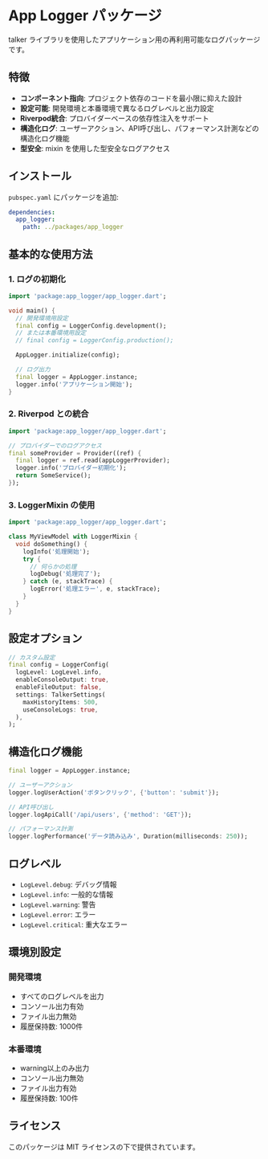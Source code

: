 # App Logger パッケージ

talker ライブラリを使用したアプリケーション用の再利用可能なログパッケージです。

## 特徴

- **コンポーネント指向**: プロジェクト依存のコードを最小限に抑えた設計
- **設定可能**: 開発環境と本番環境で異なるログレベルと出力設定
- **Riverpod統合**: プロバイダーベースの依存性注入をサポート
- **構造化ログ**: ユーザーアクション、API呼び出し、パフォーマンス計測などの構造化ログ機能
- **型安全**: mixin を使用した型安全なログアクセス

## インストール

`pubspec.yaml` にパッケージを追加:

```yaml
dependencies:
  app_logger:
    path: ../packages/app_logger
```

## 基本的な使用方法

### 1. ログの初期化

```dart
import 'package:app_logger/app_logger.dart';

void main() {
  // 開発環境用設定
  final config = LoggerConfig.development();
  // または本番環境用設定
  // final config = LoggerConfig.production();

  AppLogger.initialize(config);

  // ログ出力
  final logger = AppLogger.instance;
  logger.info('アプリケーション開始');
}
```

### 2. Riverpod との統合

```dart
import 'package:app_logger/app_logger.dart';

// プロバイダーでのログアクセス
final someProvider = Provider((ref) {
  final logger = ref.read(appLoggerProvider);
  logger.info('プロバイダー初期化');
  return SomeService();
});
```

### 3. LoggerMixin の使用

```dart
import 'package:app_logger/app_logger.dart';

class MyViewModel with LoggerMixin {
  void doSomething() {
    logInfo('処理開始');
    try {
      // 何らかの処理
      logDebug('処理完了');
    } catch (e, stackTrace) {
      logError('処理エラー', e, stackTrace);
    }
  }
}
```

## 設定オプション

```dart
// カスタム設定
final config = LoggerConfig(
  logLevel: LogLevel.info,
  enableConsoleOutput: true,
  enableFileOutput: false,
  settings: TalkerSettings(
    maxHistoryItems: 500,
    useConsoleLogs: true,
  ),
);
```

## 構造化ログ機能

```dart
final logger = AppLogger.instance;

// ユーザーアクション
logger.logUserAction('ボタンクリック', {'button': 'submit'});

// API呼び出し
logger.logApiCall('/api/users', {'method': 'GET'});

// パフォーマンス計測
logger.logPerformance('データ読み込み', Duration(milliseconds: 250));
```

## ログレベル

- `LogLevel.debug`: デバッグ情報
- `LogLevel.info`: 一般的な情報
- `LogLevel.warning`: 警告
- `LogLevel.error`: エラー
- `LogLevel.critical`: 重大なエラー

## 環境別設定

### 開発環境

- すべてのログレベルを出力
- コンソール出力有効
- ファイル出力無効
- 履歴保持数: 1000件

### 本番環境

- warning以上のみ出力
- コンソール出力無効
- ファイル出力有効
- 履歴保持数: 100件

## ライセンス

このパッケージは MIT ライセンスの下で提供されています。
